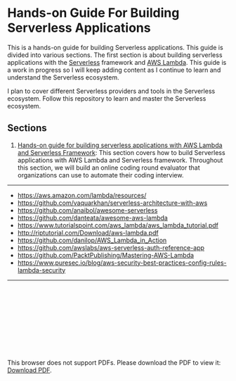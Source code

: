# Hands-on Guide For Building Serverless Applications

This is a hands-on guide for building Serverless applications. This guide is divided into various sections. The first section is about building serverless applications with the [Serverless](https://github.com/serverless/serverless) framework and [AWS Lambda](https://aws.amazon.com/lambda/). This guide is a work in progress so I will keep adding content as I continue to learn and understand the Serverless ecosystem.

I plan to cover different Serverless providers and tools in the Serverless ecosystem. Follow this repository to learn and master the Serverless ecosystem.

## Sections

1. [Hands-on guide for building serverless applications with AWS Lambda and Serverless Framework](./01-aws-lambda-serverless-framework): This section covers how to build Serverless applications with AWS Lambda and Serverless framework. Throughout this section, we will build an online coding round evaluator that organizations can use to automate their coding interview.

------------------------------------------------------------------------
- https://aws.amazon.com/lambda/resources/
- https://github.com/vaquarkhan/serverless-architecture-with-aws
- https://github.com/anaibol/awesome-serverless
- https://github.com/danteata/awesome-aws-lambda
- https://www.tutorialspoint.com/aws_lambda/aws_lambda_tutorial.pdf
- http://riptutorial.com/Download/aws-lambda.pdf
- https://github.com/danilop/AWS_Lambda_in_Action
- https://github.com/awslabs/aws-serverless-auth-reference-app
- https://github.com/PacktPublishing/Mastering-AWS-Lambda
- https://www.puresec.io/blog/aws-security-best-practices-config-rules-lambda-security

-------------------------------------------------------------------

<object data="https://www.jfokus.se/jfokus18/preso/Serverless-Architecture-Patterns-and-Best-Practices.pdf" type="application/pdf" width="700px" height="700px">
    <embed src="https://www.jfokus.se/jfokus18/preso/Serverless-Architecture-Patterns-and-Best-Practices.pdf">
        <p>This browser does not support PDFs. Please download the PDF to view it: <a href="https://www.jfokus.se/jfokus18/preso/Serverless-Architecture-Patterns-and-Best-Practices.pdf">Download PDF</a>.</p>
    </embed>
</object>
